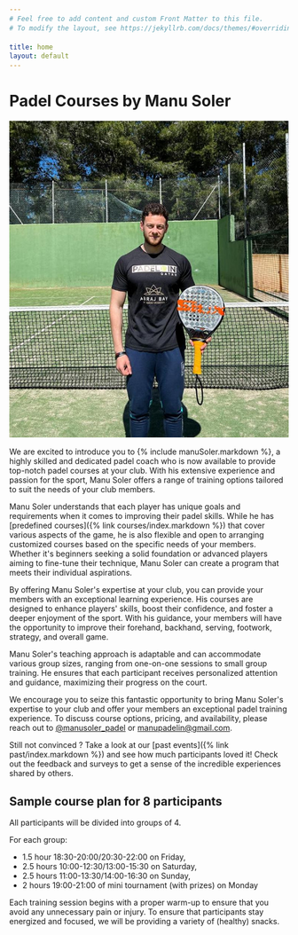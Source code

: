 ```yaml
---
# Feel free to add content and custom Front Matter to this file.
# To modify the layout, see https://jekyllrb.com/docs/themes/#overriding-theme-defaults

title: home
layout: default
---
```

# Padel Courses by Manu Soler

![Manu Soler](/assets/images/PHOTO-2023-06-01-23-00-58.jpeg)


We are excited to introduce you to {% include manuSoler.markdown %}, a highly skilled and dedicated padel coach who is now available to provide top-notch padel courses at your club. With his extensive experience and passion for the sport, Manu Soler offers a range of training options tailored to suit the needs of your club members.

Manu Soler understands that each player has unique goals and requirements when it comes to improving their padel skills. While he has [predefined courses]({% link courses/index.markdown %}) that cover various aspects of the game, he is also flexible and open to arranging customized courses based on the specific needs of your members. Whether it's beginners seeking a solid foundation or advanced players aiming to fine-tune their technique, Manu Soler can create a program that meets their individual aspirations.

By offering Manu Soler's expertise at your club, you can provide your members with an exceptional learning experience. His courses are designed to enhance players' skills, boost their confidence, and foster a deeper enjoyment of the sport. With his guidance, your members will have the opportunity to improve their forehand, backhand, serving, footwork, strategy, and overall game.

Manu Soler's teaching approach is adaptable and can accommodate various group sizes, ranging from one-on-one sessions to small group training. He ensures that each participant receives personalized attention and guidance, maximizing their progress on the court.

We encourage you to seize this fantastic opportunity to bring Manu Soler's expertise to your club and offer your members an exceptional padel training experience. To discuss course options, pricing, and availability, please reach out to <a href="https://www.instagram.com/manusoler_padel" target="_blank">@manusoler_padel</a> or <a class="u-email" href="mailto:manupadelin@gmail.com">manupadelin@gmail.com</a>.

Still not convinced ? Take a look at our [past events]({% link past/index.markdown %}) and see how much participants loved it! Check out the feedback and surveys to get a sense of the incredible experiences shared by others. 

## Sample course plan for 8 participants
All participants will be divided into groups of 4.

For each group:

- 1.5 hour 18:30-20:00/20:30-22:00 on Friday, 
- 2.5 hours 10:00-12:30/13:00-15:30 on Saturday,
- 2.5 hours 11:00-13:30/14:00-16:30 on Sunday, 
- 2 hours 19:00-21:00 of mini tournament (with prizes) on Monday 

Each training session begins with a proper warm-up to ensure that you avoid any unnecessary pain or injury.
To ensure that participants stay energized and focused, we will be providing a variety of (healthy) snacks.

